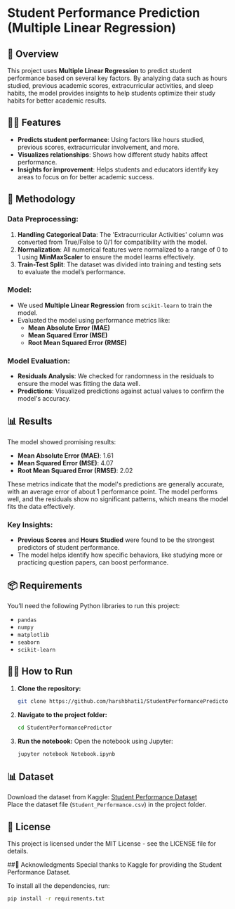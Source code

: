 # Student Performance Prediction (Multiple Linear Regression)

## 🚀 Overview

This project uses **Multiple Linear Regression** to predict student performance based on several key factors. By analyzing data such as hours studied, previous academic scores, extracurricular activities, and sleep habits, the model provides insights to help students optimize their study habits for better academic results.

## 🧑‍💻 Features

- **Predicts student performance**: Using factors like hours studied, previous scores, extracurricular involvement, and more.
- **Visualizes relationships**: Shows how different study habits affect performance.
- **Insights for improvement**: Helps students and educators identify key areas to focus on for better academic success.

## 🔬 Methodology

### Data Preprocessing:
1. **Handling Categorical Data**: The 'Extracurricular Activities' column was converted from True/False to 0/1 for compatibility with the model.
2. **Normalization**: All numerical features were normalized to a range of 0 to 1 using **MinMaxScaler** to ensure the model learns effectively.
3. **Train-Test Split**: The dataset was divided into training and testing sets to evaluate the model’s performance.

### Model:
- We used **Multiple Linear Regression** from `scikit-learn` to train the model.
- Evaluated the model using performance metrics like:
  - **Mean Absolute Error (MAE)**
  - **Mean Squared Error (MSE)**
  - **Root Mean Squared Error (RMSE)**

### Model Evaluation:
- **Residuals Analysis**: We checked for randomness in the residuals to ensure the model was fitting the data well.
- **Predictions**: Visualized predictions against actual values to confirm the model's accuracy.

## 📊 Results

The model showed promising results:
- **Mean Absolute Error (MAE)**: 1.61
- **Mean Squared Error (MSE)**: 4.07
- **Root Mean Squared Error (RMSE)**: 2.02

These metrics indicate that the model's predictions are generally accurate, with an average error of about 1 performance point. The model performs well, and the residuals show no significant patterns, which means the model fits the data effectively.

### Key Insights:
- **Previous Scores** and **Hours Studied** were found to be the strongest predictors of student performance.
- The model helps identify how specific behaviors, like studying more or practicing question papers, can boost performance.

## 📦 Requirements

You’ll need the following Python libraries to run this project:

- `pandas`
- `numpy`
- `matplotlib`
- `seaborn`
- `scikit-learn`


## 🏃‍♀️ How to Run

1. **Clone the repository:**
    ```bash
    git clone https://github.com/harshbhati1/StudentPerformancePredictor.git
    ```

2. **Navigate to the project folder:**
    ```bash
    cd StudentPerformancePredictor
    ```

3. **Run the notebook:**
    Open the notebook using Jupyter:
    ```bash
    jupyter notebook Notebook.ipynb
    ```

## 📊 Dataset

Download the dataset from Kaggle: [Student Performance Dataset](https://www.kaggle.com/datasets/nikhil7280/student-performance-multiple-linear-regression/code?datasetId=3462333)  
Place the dataset file (`Student_Performance.csv`) in the project folder.

## 📝 License
This project is licensed under the MIT License - see the LICENSE file for details.

##🙌 Acknowledgments
Special thanks to Kaggle for providing the Student Performance Dataset.

To install all the dependencies, run:

```bash
pip install -r requirements.txt



